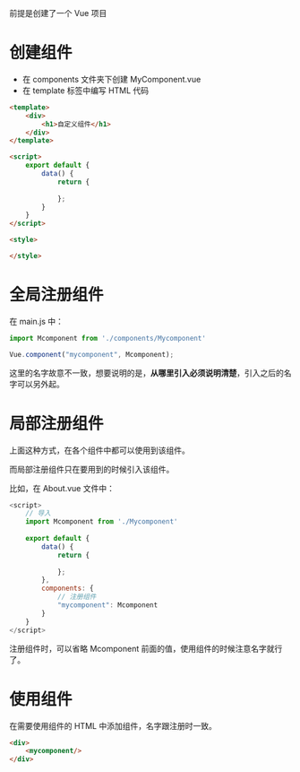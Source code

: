前提是创建了一个 Vue 项目



# 创建组件

- 在 components 文件夹下创建 MyComponent.vue
- 在 template 标签中编写 HTML 代码

```html
<template>
	<div>
		<h1>自定义组件</h1>
	</div>
</template>

<script>
	export default {
		data() {
			return {
				
			};
		}
	}
</script>

<style>

</style>
```



# 全局注册组件

在 main.js 中：

```javascript
import Mcomponent from './components/Mycomponent'

Vue.component("mycomponent", Mcomponent);
```

这里的名字故意不一致，想要说明的是，**从哪里引入必须说明清楚**，引入之后的名字可以另外起。



# 局部注册组件

上面这种方式，在各个组件中都可以使用到该组件。

而局部注册组件只在要用到的时候引入该组件。

比如，在 About.vue 文件中：

```javascript
<script>
	// 导入
	import Mcomponent from './Mycomponent'
	
	export default {
		data() {
			return {
				
			};
		},
		components: {
			// 注册组件
			"mycomponent": Mcomponent
		}
	}
</script>
```

注册组件时，可以省略 Mcomponent 前面的值，使用组件的时候注意名字就行了。



# 使用组件

在需要使用组件的 HTML 中添加组件，名字跟注册时一致。

```html
<div>
    <mycomponent/>
</div>
```

